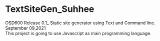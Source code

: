 # TextSiteGen_Suhhee
OSD600 Release 0.1_ Static site generator using Text and Command line.</br>
September 09,2021</br>
This project is going to use Javascript as main programming language.<br>
